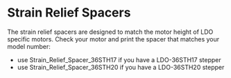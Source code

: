# Strain Relief Spacers
The strain relief spacers are designed to match the motor height of LDO specific motors. Check your motor and print the spacer that matches your model number: 
- use Strain_Relief_Spacer_36STH17 if you have a LDO-36STH17 stepper
- use Strain_Relief_Spacer_36STH20 if you have a LDO-36STH20 stepper